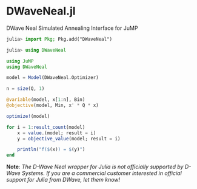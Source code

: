 # DWaveNeal.jl
DWave Neal Simulated Annealing Interface for JuMP

```julia
julia> import Pkg; Pkg.add("DWaveNeal")

julia> using DWaveNeal
```

```julia
using JuMP
using DWaveNeal
```

```julia
model = Model(DWaveNeal.Optimizer)

n = size(Q, 1)

@variable(model, x[1:n], Bin)
@objective(model, Min, x' * Q * x)

optimize!(model)

for i = 1:result_count(model)
    x = value.(model; result = i)
    y = objective_value(model; result = i)

    println("f($(x)) = $(y)")
end
```

**Note**: _The D-Wave Neal wrapper for Julia is not officially supported by D-Wave Systems. If you are a commercial customer interested in official support for Julia from DWave, let them know!_